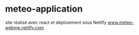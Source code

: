 # meteo-application
site réalisé avec react et déploiement sous Netlify www.meteo-webme.netlify.com
